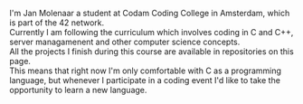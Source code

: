 I'm Jan Molenaar a student at Codam Coding College in Amsterdam, which is part of the 42 network.\
Currently I am following the curriculum which involves coding in C and C++, server managamenent and other computer science concepts.\
All the projects I finish during this course are available in repositories on this page.\
This means that right now I'm only comfortable with C as a programming language, but whenever I participate in a coding event I'd like to take the opportunity to learn a new language.

<!---
jmolenaa/jmolenaa is a ✨ special ✨ repository because its `README.md` (this file) appears on your GitHub profile.
You can click the Preview link to take a look at your changes.
--->
